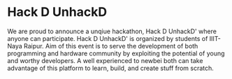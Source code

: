 # Hack D UnhackD 

 We are proud to announce a unqiue hackathon, Hack D UnhackD' where anyone can participate. Hack D UnhackD' is organized by students of IIIT-Naya Raipur. Aim of this event is to serve the development of both programming and hardware community by exploiting the potential of young and worthy developers. A well experienced to newbei both can take advantage of this platform to learn, build, and create stuff from scratch.
